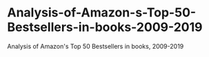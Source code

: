 # Analysis-of-Amazon-s-Top-50-Bestsellers-in-books-2009-2019
Analysis of Amazon's Top 50 Bestsellers in books, 2009-2019
